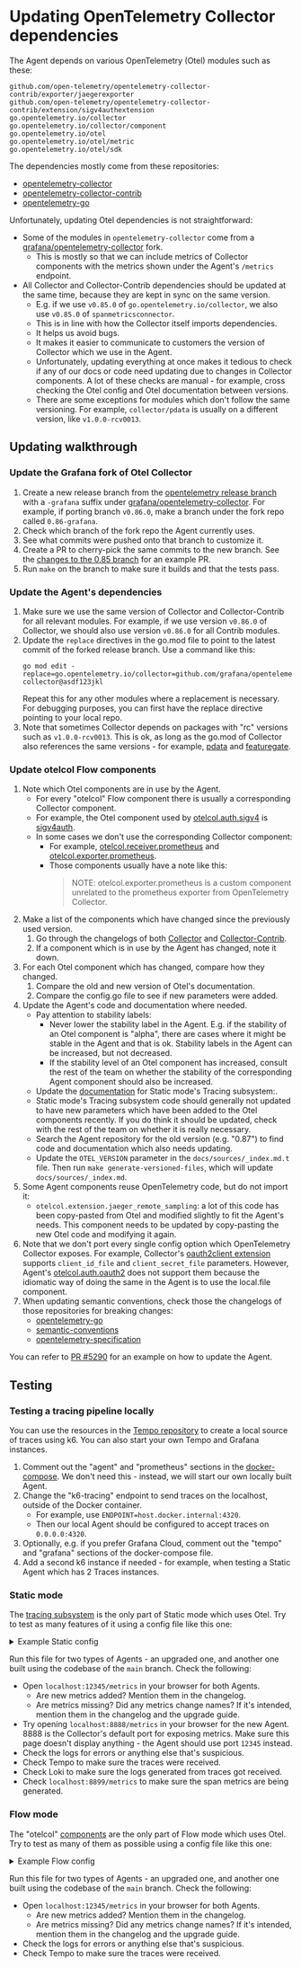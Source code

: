 # Updating OpenTelemetry Collector dependencies

The Agent depends on various OpenTelemetry (Otel) modules such as these:
```
github.com/open-telemetry/opentelemetry-collector-contrib/exporter/jaegerexporter
github.com/open-telemetry/opentelemetry-collector-contrib/extension/sigv4authextension
go.opentelemetry.io/collector
go.opentelemetry.io/collector/component
go.opentelemetry.io/otel
go.opentelemetry.io/otel/metric
go.opentelemetry.io/otel/sdk
```

The dependencies mostly come from these repositories:

* [opentelemetry-collector](https://github.com/open-telemetry/opentelemetry-collector)
* [opentelemetry-collector-contrib](https://github.com/open-telemetry/opentelemetry-collector-contrib)
* [opentelemetry-go](https://github.com/open-telemetry/opentelemetry-go)

Unfortunately, updating Otel dependencies is not straightforward:

* Some of the modules in `opentelemetry-collector` come from a [grafana/opentelemetry-collector](https://github.com/grafana/opentelemetry-collector) fork. 
  * This is mostly so that we can include metrics of Collector components with the metrics shown under the Agent's `/metrics` endpoint.
* All Collector and Collector-Contrib dependencies should be updated at the same time, because they 
  are kept in sync on the same version.
  * E.g. if we use `v0.85.0` of `go.opentelemetry.io/collector`, we also use `v0.85.0` of `spanmetricsconnector`.
  * This is in line with how the Collector itself imports dependencies.
  * It helps us avoid bugs.
  * It makes it easier to communicate to customers the version of Collector which we use in the Agent.
  * Unfortunately, updating everything at once makes it tedious to check if any of our docs or code need updating due to changes in Collector components. A lot of these checks are manual - for example, cross checking the Otel config and Otel documentation between versions.
  * There are some exceptions for modules which don't follow the same versioning. For example, `collector/pdata` is usually on a different version, like `v1.0.0-rcv0013`.

## Updating walkthrough

### Update the Grafana fork of Otel Collector

1. Create a new release branch from the [opentelemetry release branch](https://github.com/open-telemetry/opentelemetry-collector) with a `-grafana` suffix under [grafana/opentelemetry-collector](https://github.com/grafana/opentelemetry-collector). For example, if porting branch `v0.86.0`, make a branch under the fork repo called `0.86-grafana`.
2. Check which branch of the fork repo the Agent currently uses.
3. See what commits were pushed onto that branch to customize it.
4. Create a PR to cherry-pick the same commits to the new branch. See the [changes to the 0.85 branch](https://github.com/grafana/opentelemetry-collector/pull/8) for an example PR.
5. Run `make` on the branch to make sure it builds and that the tests pass.

### Update the Agent's dependencies

1. Make sure we use the same version of Collector and Collector-Contrib for all relevant modules. For example, if we use version `v0.86.0` of Collector, we should also use version `v0.86.0` for all Contrib modules.
2. Update the `replace` directives in the go.mod file to point to the latest commit of the forked release branch. Use a command like this:
   ```
   go mod edit -replace=go.opentelemetry.io/collector=github.com/grafana/opentelemetry-collector@asdf123jkl
   ```
   Repeat this for any other modules where a replacement is necessary. For debugging purposes, you can first have the replace directive pointing to your local repo.
3. Note that sometimes Collector depends on packages with "rc" versions such as `v1.0.0-rcv0013`. This is ok, as long as the go.mod of Collector also references the same versions - for example, [pdata](https://github.com/open-telemetry/opentelemetry-collector/blob/v0.81.0/go.mod#L25) and [featuregate](https://github.com/open-telemetry/opentelemetry-collector/blob/v0.81.0/go.mod#L24).

### Update otelcol Flow components

1. Note which Otel components are in use by the Agent.
   * For every "otelcol" Flow component there is usually a corresponding Collector component.
   * For example, the Otel component used by [otelcol.auth.sigv4](https://grafana.com/docs/agent/latest/flow/reference/components/otelcol.auth.sigv4/) is [sigv4auth](https://github.com/open-telemetry/opentelemetry-collector-contrib/tree/main/extension/sigv4authextension).
   * In some cases we don't use the corresponding Collector component:
     * For example, [otelcol.receiver.prometheus](https://grafana.com/docs/agent/latest/flow/reference/components/otelcol.receiver.prometheus/) and [otelcol.exporter.prometheus](https://grafana.com/docs/agent/latest/flow/reference/components/otelcol.exporter.prometheus/).
     * Those components usually have a note like this:
       > NOTE: otelcol.exporter.prometheus is a custom component unrelated to the prometheus exporter from OpenTelemetry Collector.
2. Make a list of the components which have changed since the previously used version.
   1. Go through the changelogs of both [Collector](https://github.com/open-telemetry/opentelemetry-collector/releases) and [Collector-Contrib](https://github.com/open-telemetry/opentelemetry-collector-contrib/releases).
   2. If a component which is in use by the Agent has changed, note it down.
3. For each Otel component which has changed, compare how they changed.
   1. Compare the old and new version of Otel's documentation.
   2. Compare the config.go file to see if new parameters were added.
4. Update the Agent's code and documentation where needed.
   * Pay attention to stability labels:
      * Never lower the stability label in the Agent. E.g. if the stability 
       of an Otel component is "alpha", there are cases where it might be 
       stable in the Agent and that is ok. Stability labels in the Agent can 
       be increased, but not decreased.
      * If the stability level of an Otel component has increased, consult 
      the rest of the team on whether the stability of the corresponding 
      Agent component should also be increased.
   * Update the [documentation](https://grafana.com/docs/agent/latest/static/configuration/traces-config/) 
     for Static mode's Tracing subsystem:.
   * Static mode's Tracing subsystem code should generally not updated to 
     have new parameters which have been added to the Otel components recently.
     If you do think it should be updated, check with the rest of the team on
     whether it is really necessary.
   * Search the Agent repository for the old version (e.g. "0.87") to find code and 
     documentation which also needs updating.
   * Update the `OTEL_VERSION` parameter in the `docs/sources/_index.md.t` file.
     Then run `make generate-versioned-files`, which will update `docs/sources/_index.md`.
5. Some Agent components reuse OpenTelemetry code, but do not import it:
   * `otelcol.extension.jaeger_remote_sampling`: a lot of this code has 
     been copy-pasted from Otel and modified slightly to fit the Agent's needs.
     This component needs to be updated by copy-pasting the new Otel code 
     and modifying it again.
6. Note that we don't port every single config option which OpenTelemetry Collector exposes.
   For example, Collector's [oauth2client extension](https://github.com/open-telemetry/opentelemetry-collector-contrib/tree/v0.85.0/extension/oauth2clientauthextension) supports `client_id_file` and `client_secret_file`
   parameters. However, Agent's [otelcol.auth.oauth2](https://grafana.com/docs/agent/latest/flow/reference/components/otelcol.auth.oauth2/) does not support them because the idiomatic way of doing the same
   in the Agent is to use the local.file component.
7. When updating semantic conventions, check those the changelogs of those repositories for breaking changes:
   * [opentelemetry-go](https://github.com/open-telemetry/opentelemetry-go/releases)
   * [semantic-conventions](https://github.com/open-telemetry/semantic-conventions/releases)
   * [opentelemetry-specification](https://github.com/open-telemetry/opentelemetry-specification/releases)

You can refer to [PR #5290](https://github.com/grafana/agent/pull/5290)
for an example on how to update the Agent.

## Testing

### Testing a tracing pipeline locally

You can use the resources in the [Tempo repository](https://github.com/grafana/tempo/tree/main/example/docker-compose/agent) to create a local source of traces using k6. You can also start your own Tempo and Grafana instances.

1. Comment out the "agent" and "prometheus" sections in the [docker-compose](https://github.com/grafana/tempo/blob/main/example/docker-compose/agent/docker-compose.yaml). We don't need this - instead, we will start our own locally built Agent.
2. Change the "k6-tracing" endpoint to send traces on the localhost, outside of the Docker container.
   * For example, use `ENDPOINT=host.docker.internal:4320`.
   * Then our local Agent should be configured to accept traces on `0.0.0.0:4320`.
3. Optionally, e.g. if you prefer Grafana Cloud, comment out the "tempo" and "grafana" sections of the docker-compose file.
4. Add a second k6 instance if needed - for example, when testing a Static Agent which has 2 Traces instances.

### Static mode

The [tracing subsystem](https://grafana.com/docs/agent/latest/static/configuration/traces-config/) is the only part of Static mode which uses Otel. Try to test as many features of it using a config file like this one:

<details>
  <summary>Example Static config</summary>

```
server:
  log_level: debug

logs:
  positions_directory: "/Users/ExampleUser/Desktop/otel_test/test_log_pos_dir"
  configs:
    - name: "grafanacloud-oteltest-logs"
      clients:
        - url: "https://logs-prod-008.grafana.net/loki/api/v1/push"
          basic_auth:
            username: "USERNAME"
            password: "PASSWORD"

traces:
  configs:
  - name: firstConfig
    receivers:
      otlp:
        protocols:
          grpc:
            endpoint: "0.0.0.0:4320"
    remote_write:
      - endpoint: tempo-prod-06-prod-gb-south-0.grafana.net:443
        basic_auth:
          username: "USERNAME"
          password: "PASSWORD"
    batch:
      timeout: 5s
      send_batch_size: 100
    automatic_logging:
      backend: "logs_instance"
      logs_instance_name: "grafanacloud-oteltest-logs"
      roots: true
    spanmetrics:
      handler_endpoint: "localhost:8899"
      namespace: "otel_test_"
    tail_sampling:
      policies:
        [
          {
            name: test-policy-4,
            type: probabilistic,
            probabilistic: {sampling_percentage: 100}
          },
        ]
    service_graphs:
      enabled: true
  - name: secondConfig
    receivers:
      otlp:
        protocols:
          grpc:
            endpoint: "0.0.0.0:4321"
    remote_write:
      - endpoint: tempo-prod-06-prod-gb-south-0.grafana.net:443
        basic_auth:
          username: "USERNAME"
          password: "PASSWORD"
    batch:
      timeout: 5s
      send_batch_size: 100
    tail_sampling:
      policies:
        [
          {
            name: test-policy-4,
            type: probabilistic,
            probabilistic: {sampling_percentage: 100}
          },
        ]
    service_graphs:
      enabled: true

```

</details>

Run this file for two types of Agents - an upgraded one, and another one built using the codebase of the `main` branch. Check the following:

* Open `localhost:12345/metrics` in your browser for both Agents.
  * Are new metrics added? Mention them in the changelog.
  * Are metrics missing? Did any metrics change names? If it's intended, mention them in the changelog and the upgrade guide.
* Try opening `localhost:8888/metrics` in your browser for the new Agent. 8888 is the Collector's default port for exposing metrics. Make sure this page doesn't display anything - the Agent should use port `12345` instead.
* Check the logs for errors or anything else that's suspicious.
* Check Tempo to make sure the traces were received.
* Check Loki to make sure the logs generated from traces got received.
* Check `localhost:8899/metrics` to make sure the span metrics are being generated.

### Flow mode

The "otelcol" [components](https://grafana.com/docs/agent/latest/flow/reference/components/) are the only part of Flow mode which uses Otel. Try to test as many of them as possible using a config file like this one:

<details>
  <summary>Example Flow config</summary>

```
otelcol.receiver.otlp "default" {
    grpc {
        endpoint = "0.0.0.0:4320"
    }

    output {
        traces  = [otelcol.processor.batch.default.input]
    }
}

otelcol.processor.batch "default" {
    timeout = "5s"
    send_batch_size = 100

    output {
        traces  = [otelcol.processor.tail_sampling.default.input]
    }
}

otelcol.processor.tail_sampling "default" {
  decision_wait               = "5s"
  num_traces                  = 50000
  expected_new_traces_per_sec = 0

  policy {
    name = "test-policy-1"
    type = "probabilistic"

    probabilistic {
      sampling_percentage = 10
    }
  }

  policy {
    name = "test-policy-2"
    type = "status_code"

    status_code {
      status_codes = ["ERROR"]
    }
  }

  output {
    traces = [otelcol.exporter.otlp.default.input]
  }
}

otelcol.exporter.otlp "default" {
    client {
        endpoint = "localhost:4317"
        tls {
            insecure = true
        }
    }
}
```

</details>

Run this file for two types of Agents - an upgraded one, and another one built using the codebase of the `main` branch. Check the following:

* Open `localhost:12345/metrics` in your browser for both Agents.
  * Are new metrics added? Mention them in the changelog.
  * Are metrics missing? Did any metrics change names? If it's intended, mention them in the changelog and the upgrade guide.
* Check the logs for errors or anything else that's suspicious.
* Check Tempo to make sure the traces were received.
